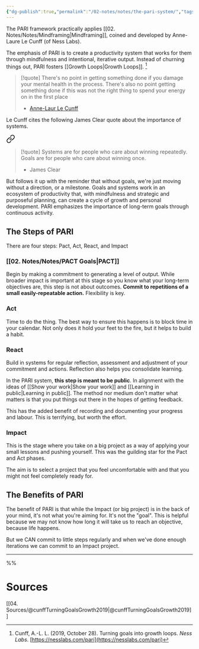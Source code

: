 ```yaml
---
{"dg-publish":true,"permalink":"/02-notes/notes/the-pari-system/","tags":["Note"],"created":"2024-01-11T10:52:18.163-04:00","updated":"2024-07-02T11:24:23.575-03:00"}
---
```



The PARI framework practically applies [[02. Notes/Notes/Mindframing\|Mindframing]], coined and developed by Anne-Laure Le Cunff (of Ness Labs). 

The emphasis of PARI is to create a productivity system that works for them through mindfulness and intentional, iterative output. Instead of churning things out, PARI fosters [[Growth Loops\|Growth Loops]]. [^Le Cunff, 2019]

>[!quote] There's no point in getting something done if you damage your mental health in the process. There's also no point getting something done if this was not the right thing to spend your energy on in the first place 
>- [Anne-Laur Le Cunff](https://nesslabs.com/pari)

Le Cunff cites the following James Clear quote about the importance of systems. 

<div class="transclusion internal-embed is-loaded"><a class="markdown-embed-link" href="/04-sources/systems-are-for-people-who-care-about-winning-repeatedly/" aria-label="Open link"><svg xmlns="http://www.w3.org/2000/svg" width="24" height="24" viewBox="0 0 24 24" fill="none" stroke="currentColor" stroke-width="2" stroke-linecap="round" stroke-linejoin="round" class="svg-icon lucide-link"><path d="M10 13a5 5 0 0 0 7.54.54l3-3a5 5 0 0 0-7.07-7.07l-1.72 1.71"></path><path d="M14 11a5 5 0 0 0-7.54-.54l-3 3a5 5 0 0 0 7.07 7.07l1.71-1.71"></path></svg></a><div class="markdown-embed">




>[!quote] Systems are for people who care about winning repeatedly. Goals are for people who care about winning once.
>- James Clear



</div></div>

But follows it up with the reminder that without goals, we're just moving without a direction, or a milestone. Goals and systems work in an ecosystem of productivity that, with mindfulness and strategic and purposeful planning, can create a cycle of growth and personal development. PARI emphasizes the importance of long-term goals through continuous activity. 

## The Steps of PARI
There are four steps: Pact, Act, React, and Impact
### [[02. Notes/Notes/PACT Goals\|PACT]]
Begin by making a commitment to generating a level of output. While broader impact is important at this stage so you know what your long-term objectives are, this step is not about outcomes. **Commit to repetitions of a small easily-repeatable action.** Flexibility is key. 
### Act
Time to do the thing. The best way to ensure this happens is to block time in your calendar. Not only does it hold your feet to the fire, but it helps to build a habit. 
### React
Build in systems for regular reflection, assessment and adjustment of your commitment and actions. Reflection also helps you consolidate learning.

In the PARI system, **this step is meant to be public**. In alignment with the ideas of [[Show your work\|Show your work]] and [[Learning in public\|Learning in public]]. The method nor medium don't matter what matters is that you put things out there in the hopes of getting feedback. 

This has the added benefit of recording and documenting your progress and labour. This is terrifying, but worth the effort. 
### Impact
This is the stage where you take on a big project as a way of applying your small lessons and pushing yourself. This was the guilding star for the Pact and Act phases. 

The aim is to select a project that you feel uncomfortable with and that you might not feel completely ready for. 

## The Benefits of PARI
The benefit of PARI is that while the Impact (or big project) is in the back of your mind, it's not what you're aiming for. It's not the "goal". This is helpful because we may not know how long it will take us to reach an objective, because life happens.

But we CAN commit to little steps regularly and when we've done enough iterations we can commit to an Impact project. 



---
%%
# Sources
[[04. Sources/@cunffTurningGoalsGrowth2019\|@cunffTurningGoalsGrowth2019]]

[^ Le Cunff, 2019]: Cunff, A.-L. L. (2019, October 28). Turning goals into growth loops. _Ness Labs_. [https://nesslabs.com/pari](https://nesslabs.com/pari)
